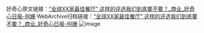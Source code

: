 好奇心原文链接：[“全球XX家最佳餐厅” 这样的评选我们到底要不要？_商业_好奇心日报-何姗](https://www.qdaily.com/articles/6208.html)
WebArchive归档链接：[“全球XX家最佳餐厅” 这样的评选我们到底要不要？_商业_好奇心日报-何姗](http://web.archive.org/web/20161102223512/http://www.qdaily.com:80/articles/6208.html)
![image](http://ww3.sinaimg.cn/large/007d5XDply1g3whgde36zj30u03mw7wh)